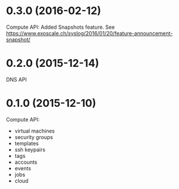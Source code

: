 # 0.3.0 (2016-02-12)

Compute API:
Added Snapshots feature. See https://www.exoscale.ch/syslog/2016/01/20/feature-announcement-snapshot/

# 0.2.0 (2015-12-14)

DNS API

# 0.1.0 (2015-12-10)

Compute API:

* virtual machines
* security groups
* templates
* ssh keypairs
* tags
* accounts
* events
* jobs
* cloud

